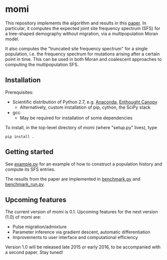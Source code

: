 # momi

This repository implements the algorithm and results in this [paper](http://arxiv.org/abs/1503.01133).
In particular, it computes the expected joint site frequency spectrum (SFS) for a tree-shaped demography without migration,
via a multipopulation Moran model.

It also computes the "truncated site frequency spectrum" for a single population, i.e. the frequency
spectrum for mutations arising after a certain point in time. This can be used in both Moran and coalescent
approaches to computing the multipopulation SFS.

## Installation

Prerequisites:
* Scientific distribution of Python 2.7, e.g. [Anaconda](http://continuum.io/downloads), [Enthought Canopy](https://www.enthought.com/products/canopy/)
  * Alternatively, custom installation of pip, cython, the SciPy stack
* gcc
  * May be required for installation of some dependencies

To install, in the top-level directory of momi (where "setup.py" lives), type
```
pip install .
```

## Getting started

See [example.py](example.py) for an example of how to construct a population history and compute its SFS entries.

The results from the paper are implemented in [benchmark.py](benchmark.py) and [benchmark_run.py](benchmark_run.py).


## Upcoming features

The current version of momi is 0.1. Upcoming features for the next version (1.0) of momi are:
* Pulse migration/admixture
* Parameter inference via gradient descent, automatic differentiation
* Improvements to user interface and computational efficiency

Version 1.0 will be released late 2015 or early 2016, to be accompanied with a second paper.
Stay tuned!